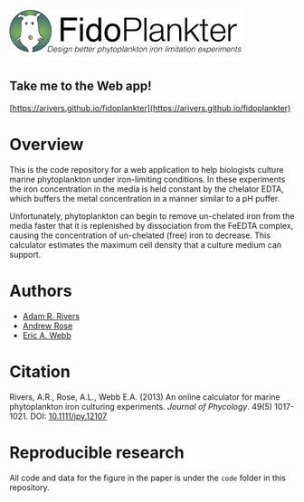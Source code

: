 ![Fidoplankter: software for iron limitation experiments](img/fidoplankterlogo.png)

## Take me to the Web app!

[https://arivers.github.io/fidoplankter](https://arivers.github.io/fidoplankter)

# Overview
This is the code repository for a web application to help biologists culture
marine phytoplankton under iron-limiting conditions. In these experiments the
iron concentration in the media is held constant by the chelator EDTA, which buffers the metal concentration in a manner similar to a pH puffer.

Unfortunately, phytoplankton can begin to remove un-chelated iron from
the media faster that it is replenished by dissociation from the FeEDTA
complex, causing the concentration of un-chelated (free) iron to decrease. This
calculator estimates the maximum cell density that a culture medium can support.

# Authors

* [Adam R. Rivers](https://scholar.google.com/citations?user=1-l8IxwAAAAJ&hl=en)
* [Andrew Rose](https://scholar.google.com/citations?user=gAweMFYAAAAJ&hl=en)
* [Eric A. Webb](https://scholar.google.com/citations?user=-31-oa0AAAAJ&hl=en&oi=sra)


# Citation
Rivers, A.R., Rose, A.L., Webb E.A. (2013) An online calculator for marine phytoplankton iron culturing experiments. _Journal of Phycology_. 49(5) 1017-1021. DOI: [10.1111/jpy.12107](http://dx.doi.org/10.1111/jpy.12107)

# Reproducible research

All code and data for the figure in the paper is under the `code` folder in this repository.
